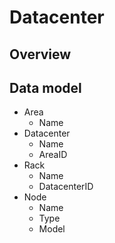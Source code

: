 # Datacenter


## Overview



## Data model
* Area
    * Name
* Datacenter
    * Name
    * AreaID
* Rack
    * Name
    * DatacenterID
* Node
    * Name
    * Type
    * Model
